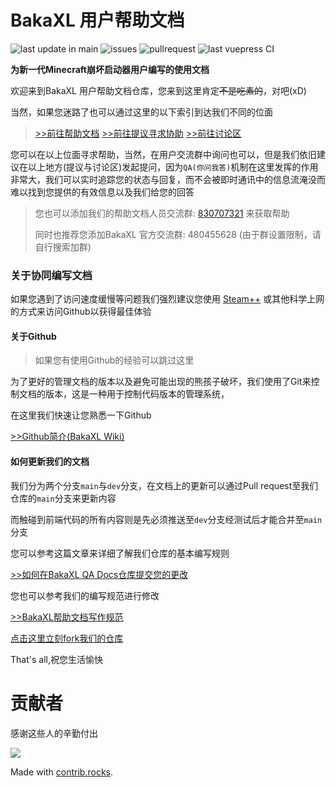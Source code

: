 # BakaXL 用户帮助文档

![last update in main](https://img.shields.io/github/last-commit/BakaXL-Support/BakaXL-QA-docs)  ![issues](https://img.shields.io/github/issues/BakaXL-Support/BakaXL-QA-docs)  ![pullrequest](https://img.shields.io/github/issues-pr/BakaXL-Support/BakaXL-QA-docs)  ![last vuepress CI](https://img.shields.io/github/workflow/status/BakaXL-Support/BakaXL-QA-docs/Push2update-Website)

**为新一代Minecraft崩坏启动器用户编写的使用文档**

欢迎来到BakaXL 用户帮助文档仓库，您来到这里肯定<del>不是吃素的</del>，对吧(xD)

当然，如果您迷路了也可以通过这里的以下索引到达我们不同的位面

> [>>前往帮助文档](https://bakaxl.ml) 		 [>>前往提议寻求协助](https://github.com/BakaXL-Support/BakaXL-QA-docs/issues) 		[>>前往讨论区](https://github.com/BakaXL-Support/BakaXL-QA-docs/discussions)

您可以在以上位面寻求帮助，当然，在用户交流群中询问也可以，但是我们依旧建议在以上地方(提议与讨论区)发起提问，因为`QA(你问我答)`机制在这里发挥的作用非常大，我们可以实时追踪您的状态与回复，而不会被即时通讯中的信息流淹没而难以找到您提供的有效信息以及我们给您的回答

> 您也可以添加我们的帮助文档人员交流群: [830707321](https://jq.qq.com/?_wv=1027&k=G8opTejz) 来获取帮助
>
> 同时也推荐您添加BakaXL 官方交流群: 480455628 (由于群设置限制，请自行搜索加群)



### 关于协同编写文档

如果您遇到了访问速度缓慢等问题我们强烈建议您使用 [Steam++](https://steampp.net/) 或其他科学上网的方式来访问Github以获得最佳体验

#### 关于Github

> 如果您有使用Github的经验可以跳过这里

为了更好的管理文档的版本以及避免可能出现的熊孩子破坏，我们使用了Git来控制文档的版本，这是一种用于控制代码版本的管理系统，

在这里我们快速让您熟悉一下Github

[>>Github简介(BakaXL Wiki)](https://github.com/BakaXL-Support/BakaXL-QA-docs/wiki/%E5%85%B3%E4%BA%8EGithub)



#### 如何更新我们的文档

我们分为两个分支`main`与`dev`分支，在文档上的更新可以通过Pull request至我们仓库的`main`分支来更新内容

而触碰到前端代码的所有内容则是先必须推送至`dev`分支经测试后才能合并至`main`分支

您可以参考这篇文章来详细了解我们仓库的基本编写规则

[>>如何在BakaXL QA Docs仓库提交您的更改](https://github.com/BakaXL-Support/BakaXL-QA-docs/wiki/%E5%A6%82%E4%BD%95%E5%9C%A8BakaXL-QA-Docs%E4%BB%93%E5%BA%93%E6%8F%90%E4%BA%A4%E6%82%A8%E7%9A%84%E6%9B%B4%E6%94%B9)

您也可以参考我们的编写规范进行修改

[>>BakaXL帮助文档写作规范](null)



[点击这里立刻fork我们的仓库](https://github.com/BakaXL-Support/BakaXL-QA-docs/fork)

That's all,祝您生活愉快



# 贡献者

感谢这些人的辛勤付出

[![](https://contrib.rocks/image?repo=BakaXL-Support/BakaXL-QA-docs)](https://github.com/BakaXL-Support/BakaXL-QA-docs/graphs/contributors)

Made with [contrib.rocks](https://contrib.rocks).
